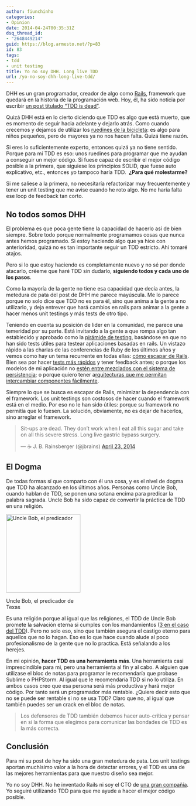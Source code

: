 ```yaml
---
author: fiunchinho
categories:
- Opinion
date: 2014-04-24T00:35:31Z
dsq_thread_id:
- "2648449214"
guid: https://blog.armesto.net/?p=83
id: 83
tags:
- tdd
- unit testing
title: Yo no soy DHH. Long live TDD
url: /yo-no-soy-dhh-long-live-tdd/
---
```


DHH es un gran programador, creador de algo como <a title="Rails" href="http://rubyonrails.org/" target="_blank">Rails</a>, framework que quedará en la historia de la programación web. Hoy, él, ha sido noticia por escribir <a title="TDD is dead" href="http://david.heinemeierhansson.com/2014/tdd-is-dead-long-live-testing.html" target="_blank">un post titulado &#8220;TDD is dead&#8221;</a>.

Quizá DHH está en lo cierto diciendo que TDD es algo que está muerto, que es momento de seguir hacia adelante y dejarlo atrás. Como cuando crecemos y dejamos de utilizar los <a title="ruedines de bici" href="http://1.bp.blogspot.com/_95Yb4E_y8Cs/S_HClbzs9YI/AAAAAAAADVs/iiwdG-vqq3Y/s1600/orbea-bicicleta-kids-atlantis-14.jpg" target="_blank">ruedines de la bicicleta</a>: es algo para niños pequeños, pero de mayores ya no nos hacen falta. Quizá tiene razón.

Si eres lo suficientemente experto, entonces quizá ya no tiene sentido. Porque para mí TDD es eso: unos ruedines para programar que me ayudan a conseguir un mejor código. Si fuese capaz de escribir el mejor código posible a la primera, que siguiese los principios SOLID, que fuese auto explicativo, etc., entonces yo tampoco haría TDD.  **¿Para qué molestarme?**

Si me saliese a la primera, no necesitaría refactorizar muy frecuentemente y tener un unit testing que me avise cuando he roto algo. No me haría falta ese loop de feedback tan corto.

<!--more-->

## No todos somos DHH

El problema es que poca gente tiene la capacidad de hacerlo así de bien siempre. Sobre todo porque normalmente programamos cosas que nunca antes hemos programado. Si estoy haciendo algo que ya hice con anterioridad, quizá no es tan importante seguir un TDD estricto. Ahí tomaré atajos.
  
Pero si lo que estoy haciendo es completamente nuevo y no sé por donde atacarlo, créeme que haré TDD sin dudarlo, **siguiendo todos y cada uno de los pasos**.

Como la mayoría de la gente no tiene esa capacidad que decía antes, la metedura de pata del post de DHH me parece mayúscula. Me lo parece porque no solo dice que TDD no es para él, sino que anima a la gente a no utilizarlo, y deja entrever que hará cambios en rails para animar a la gente a hacer menos unit testings y más tests de otro tipo.

Teniendo en cuenta su posición de lider en la comunidad, me parece una temeridad por su parte. Está invitando a la gente a que rompa algo tan establecido y aprobado como la <a title="Testing Pyramid" href="http://martinfowler.com/bliki/TestPyramid.html" target="_blank">pirámide de testing</a>, basándose en que no han sido tests útiles para testear aplicaciones basadas en rails. Un vistazo rápido a las charlas de las conferencias de Ruby de los últimos años y vemos como hay un tema recurrente en todas ellas: <a title="Deconstructing the framework" href="https://www.youtube.com/watch?v=iUe6tacW3JE" target="_blank">cómo escapar de Rails</a>. Bien sea por hacer <a title="Fast tests" href="https://www.youtube.com/watch?v=bNn6M2vqxHE" target="_blank">tests más rápidos</a> y tener feedback antes; o porque los modelos de mi aplicación no <a title="ActiveRecord" href="https://www.youtube.com/watch?v=yuh9COzp5vo" target="_blank">estén entre mezclados con el sistema de persistencia</a>; o porque quiero tener a<a title="Hexagonal Rails" href="https://www.youtube.com/watch?v=CGN4RFkhH2M" target="_blank">rquitecturas que me permitan intercambiar componentes fácilmente</a>.
  
Siempre lo que se busca es escapar de Rails, minimizar la dependencia con el framework. Los unit testings son costosos de hacer cuando el framework está en el medio. Por eso no le han sido útiles: porque su framework no permitía que lo fuesen. La solución, obviamente, no es dejar de hacerlos, sino arreglar el framework.

<blockquote class="twitter-tweet" width="550">
  <p>
    Sit-ups are dead. They don’t work when I eat all this sugar and take on all this severe stress. Long live gastric bypass surgery.
  </p>
  
  <p>
    &mdash; ☕ J. B. Rainsberger (@jbrains) <a href="https://twitter.com/jbrains/statuses/458983164502093824">April 23, 2014</a>
  </p>
</blockquote>



## El Dogma

De todas formas sí que comparto con él una cosa, y es el nivel de dogma que TDD ha alcanzado en los últimos años. Personas como Uncle Bob, cuando hablan de TDD, se ponen una sotana encima para predicar la palabra sagrada. Uncle Bob ha sido capaz de convertir la práctica de TDD en una religión.

<div style="width: 213px" class="wp-caption alignleft">
  <img alt="Uncle Bob, el predicador" src="http://blogs.msdn.com/blogfiles/cdndevs/WindowsLiveWriter/CraftsmanshipandEthicsUncleBobsKeynote_E0E9/uncle_bob_martin_3.jpg" width="203" height="214" />
  
  <p class="wp-caption-text">
    Uncle Bob, el predicador de Texas
  </p>
</div>

Es una religión porque al igual que las religiones, el TDD de Uncle Bob promete la salvación eterna si cumples con los mandamientos (<a title="3 rules of TDD" href="http://butunclebob.com/ArticleS.UncleBob.TheThreeRulesOfTdd" target="_blank">3 en el caso del TDD</a>). Pero no solo eso, sino que también asegura el castigo eterno para aquellos que no lo hagan. Eso es lo que hace cuando alude al poco profesionalismo de la gente que no lo practica. Está señalando a los herejes.

En mi opinión, **hacer TDD es una herramienta más**. Una herramienta casi imprescindible para mi, pero una herramienta al fin y al cabo. A alguien que utilizase el bloc de notas para programar le recomendaría que probase Sublime o PHPStorm. Al igual que le recomendaría TDD si no lo utiliza. En ambos casos creo que esa persona será más productiva y hará mejor código. Por tanto será un programador más rentable. ¿Quiere decir esto que no se puede ser rentable si no se usa TDD? Claro que no, al igual que también puedes ser un crack en el bloc de notas.

> Los defensores de TDD también debemos hacer auto-crítica y pensar en si la forma que elegimos para comunicar las bondades de TDD es la más correcta.

## **Conclusión**

Para mi su post de hoy ha sido una gran metedura de pata. Los unit testings aportan muchísimo valor a la hora de detectar errores, y el TDD es una de las mejores herramientas para que nuestro diseño sea mejor.

Yo no soy DHH. No he inventado Rails ni soy el CTO de <a title="Basecamp" href="https://basecamp.com/" target="_blank">una gran compañía</a>. Yo seguiré utilizando TDD para que me ayude a hacer el mejor código posible.
